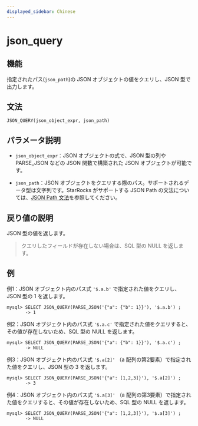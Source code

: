 ```yaml
---
displayed_sidebar: Chinese
---
```


# json_query

## **機能**

指定されたパス(`json_path`)の JSON オブジェクトの値をクエリし、JSON 型で出力します。

## **文法**

```Plain Text
JSON_QUERY(json_object_expr, json_path)
```

## **パラメータ説明**

- `json_object_expr`：JSON オブジェクトの式で、JSON 型の列や PARSE_JSON などの JSON 関数で構築された JSON オブジェクトが可能です。

- `json_path`：JSON オブジェクトをクエリする際のパス。サポートされるデータ型は文字列です。StarRocks がサポートする JSON Path の文法については、[JSON Path 文法](../overview-of-json-functions-and-operators.md#json-path)を参照してください。

## **戻り値の説明**

JSON 型の値を返します。

> クエリしたフィールドが存在しない場合は、SQL 型の NULL を返します。

## **例**

例1：JSON オブジェクト内のパス式 `'$.a.b'` で指定された値をクエリし、JSON 型の 1 を返します。

```Plain Text
mysql> SELECT JSON_QUERY(PARSE_JSON('{"a": {"b": 1}}'), '$.a.b') ;
       -> 1
```

例2：JSON オブジェクト内のパス式 `'$.a.c'` で指定された値をクエリすると、その値が存在しないため、SQL 型の NULL を返します。

```Plain Text
mysql> SELECT JSON_QUERY(PARSE_JSON('{"a": {"b": 1}}'), '$.a.c') ;
       -> NULL
```

例3：JSON オブジェクト内のパス式 `'$.a[2]'` （a 配列の第2要素）で指定された値をクエリし、JSON 型の 3 を返します。

```Plain Text
mysql> SELECT JSON_QUERY(PARSE_JSON('{"a": [1,2,3]}'), '$.a[2]') ;
       -> 3
```

例4：JSON オブジェクト内のパス式 `'$.a[3]'` （a 配列の第3要素）で指定された値をクエリすると、その値が存在しないため、SQL 型の NULL を返します。

```Plain Text
mysql> SELECT JSON_QUERY(PARSE_JSON('{"a": [1,2,3]}'), '$.a[3]') ;
       -> NULL
```
